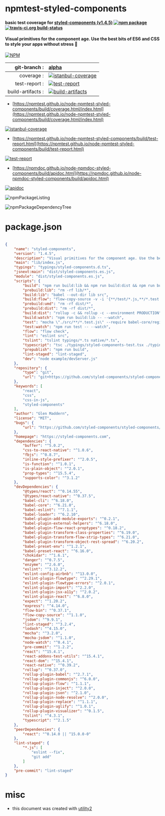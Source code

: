 # npmtest-styled-components

#### basic test coverage for  [styled-components (v1.4.5)](https://styled-components.com)  [![npm package](https://img.shields.io/npm/v/npmtest-styled-components.svg?style=flat-square)](https://www.npmjs.org/package/npmtest-styled-components) [![travis-ci.org build-status](https://api.travis-ci.org/npmtest/node-npmtest-styled-components.svg)](https://travis-ci.org/npmtest/node-npmtest-styled-components)

#### Visual primitives for the component age. Use the best bits of ES6 and CSS to style your apps without stress 💅

[![NPM](https://nodei.co/npm/styled-components.png?downloads=true&downloadRank=true&stars=true)](https://www.npmjs.com/package/styled-components)

| git-branch : | [alpha](https://github.com/npmtest/node-npmtest-styled-components/tree/alpha)|
|--:|:--|
| coverage : | [![istanbul-coverage](https://npmtest.github.io/node-npmtest-styled-components/build/coverage.badge.svg)](https://npmtest.github.io/node-npmtest-styled-components/build/coverage.html/index.html)|
| test-report : | [![test-report](https://npmtest.github.io/node-npmtest-styled-components/build/test-report.badge.svg)](https://npmtest.github.io/node-npmtest-styled-components/build/test-report.html)|
| build-artifacts : | [![build-artifacts](https://npmtest.github.io/node-npmtest-styled-components/glyphicons_144_folder_open.png)](https://github.com/npmtest/node-npmtest-styled-components/tree/gh-pages/build)|

- [https://npmtest.github.io/node-npmtest-styled-components/build/coverage.html/index.html](https://npmtest.github.io/node-npmtest-styled-components/build/coverage.html/index.html)

[![istanbul-coverage](https://npmtest.github.io/node-npmtest-styled-components/build/screenCapture.buildCi.browser.%252Ftmp%252Fbuild%252Fcoverage.lib.html.png)](https://npmtest.github.io/node-npmtest-styled-components/build/coverage.html/index.html)

- [https://npmtest.github.io/node-npmtest-styled-components/build/test-report.html](https://npmtest.github.io/node-npmtest-styled-components/build/test-report.html)

[![test-report](https://npmtest.github.io/node-npmtest-styled-components/build/screenCapture.buildCi.browser.%252Ftmp%252Fbuild%252Ftest-report.html.png)](https://npmtest.github.io/node-npmtest-styled-components/build/test-report.html)

- [https://npmdoc.github.io/node-npmdoc-styled-components/build/apidoc.html](https://npmdoc.github.io/node-npmdoc-styled-components/build/apidoc.html)

[![apidoc](https://npmdoc.github.io/node-npmdoc-styled-components/build/screenCapture.buildCi.browser.%252Ftmp%252Fbuild%252Fapidoc.html.png)](https://npmdoc.github.io/node-npmdoc-styled-components/build/apidoc.html)

![npmPackageListing](https://npmtest.github.io/node-npmtest-styled-components/build/screenCapture.npmPackageListing.svg)

![npmPackageDependencyTree](https://npmtest.github.io/node-npmtest-styled-components/build/screenCapture.npmPackageDependencyTree.svg)



# package.json

```json

{
    "name": "styled-components",
    "version": "1.4.5",
    "description": "Visual primitives for the component age. Use the best bits of ES6 and CSS to style your apps without stress 💅",
    "main": "lib/index.js",
    "typings": "typings/styled-components.d.ts",
    "jsnext:main": "dist/styled-components.es.js",
    "module": "dist/styled-components.es.js",
    "scripts": {
        "build": "npm run build:lib && npm run build:dist && npm run build:flow",
        "prebuild:lib": "rm -rf lib/*",
        "build:lib": "babel --out-dir lib src",
        "build:flow": "flow-copy-source -v -i '{**/test/*.js,**/*.test.js}' src lib",
        "prebuild:umd": "rm -rf dist/*",
        "prebuild:dist": "rm -rf dist/*",
        "build:dist": "rollup -c && rollup -c --environment PRODUCTION",
        "build:watch": "npm run build:lib -- --watch",
        "test": "mocha \"./src/**/*.test.js\" --require babel-core/register --timeout 5000",
        "test:watch": "npm run test -- --watch",
        "flow": "flow check",
        "lint": "eslint src",
        "tslint": "tslint typings/*.ts native/*.ts",
        "typescript": "tsc ./typings/styled-components-test.tsx ./typings/styled-components-native-test.tsx ./typings/themed-tests/mytheme-styled-components-test.tsx --noEmit --jsx react --target es6 --module es2015 --moduleResolution node",
        "prepublish": "npm run build",
        "lint-staged": "lint-staged",
        "dev": "node example/devServer.js"
    },
    "repository": {
        "type": "git",
        "url": "git+https://github.com/styled-components/styled-components.git"
    },
    "keywords": [
        "react",
        "css",
        "css-in-js",
        "styled-components"
    ],
    "author": "Glen Maddern",
    "license": "MIT",
    "bugs": {
        "url": "https://github.com/styled-components/styled-components/issues"
    },
    "homepage": "https://styled-components.com",
    "dependencies": {
        "buffer": "^5.0.2",
        "css-to-react-native": "^1.0.6",
        "fbjs": "^0.8.7",
        "inline-style-prefixer": "^2.0.5",
        "is-function": "^1.0.1",
        "is-plain-object": "^2.0.1",
        "prop-types": "^15.5.4",
        "supports-color": "^3.1.2"
    },
    "devDependencies": {
        "@types/react": "^0.14.55",
        "@types/react-native": "^0.37.5",
        "babel-cli": "^6.18.0",
        "babel-core": "^6.21.0",
        "babel-eslint": "^7.1.1",
        "babel-loader": "^6.2.10",
        "babel-plugin-add-module-exports": "^0.2.1",
        "babel-plugin-external-helpers": "^6.18.0",
        "babel-plugin-flow-react-proptypes": "^0.18.2",
        "babel-plugin-transform-class-properties": "^6.19.0",
        "babel-plugin-transform-flow-strip-types": "^6.21.0",
        "babel-plugin-transform-object-rest-spread": "^6.20.2",
        "babel-preset-env": "^1.2.1",
        "babel-preset-react": "^6.16.0",
        "chokidar": "^1.6.1",
        "danger": "^0.7.5",
        "enzyme": "^2.6.0",
        "eslint": "^3.12.2",
        "eslint-config-airbnb": "^13.0.0",
        "eslint-plugin-flowtype": "^2.29.1",
        "eslint-plugin-flowtype-errors": "^2.0.1",
        "eslint-plugin-import": "^2.2.0",
        "eslint-plugin-jsx-a11y": "^2.0.2",
        "eslint-plugin-react": "^6.8.0",
        "expect": "^1.20.2",
        "express": "^4.14.0",
        "flow-bin": "^0.37.1",
        "flow-copy-source": "^1.1.0",
        "jsdom": "^9.9.1",
        "lint-staged": "^3.2.4",
        "lodash": "^4.15.0",
        "mocha": "^3.2.0",
        "mocha-jsdom": "^1.1.0",
        "node-watch": "^0.4.1",
        "pre-commit": "^1.2.2",
        "react": "^15.4.1",
        "react-addons-test-utils": "^15.4.1",
        "react-dom": "^15.4.1",
        "react-native": "^0.39.2",
        "rollup": "^0.37.0",
        "rollup-plugin-babel": "^2.7.1",
        "rollup-plugin-commonjs": "^6.0.0",
        "rollup-plugin-flow": "^1.1.1",
        "rollup-plugin-inject": "^2.0.0",
        "rollup-plugin-json": "^2.1.0",
        "rollup-plugin-node-resolve": "^2.0.0",
        "rollup-plugin-replace": "^1.1.1",
        "rollup-plugin-uglify": "^1.0.1",
        "rollup-plugin-visualizer": "^0.1.5",
        "tslint": "^4.3.1",
        "typescript": "^2.1.5"
    },
    "peerDependencies": {
        "react": "^0.14.0 || ^15.0.0-0"
    },
    "lint-staged": {
        "*.js": [
            "eslint --fix",
            "git add"
        ]
    },
    "pre-commit": "lint-staged"
}
```



# misc
- this document was created with [utility2](https://github.com/kaizhu256/node-utility2)

